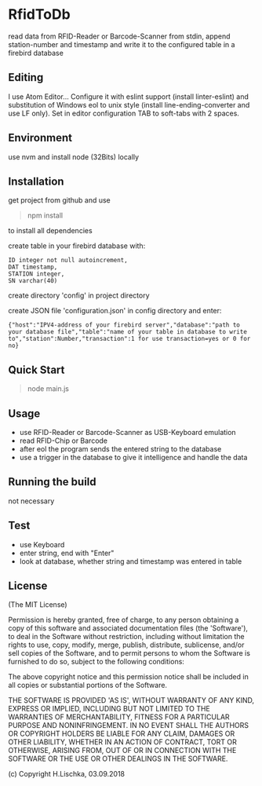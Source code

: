 # RfidToDb

read data from RFID-Reader or Barcode-Scanner from stdin, append station-number and timestamp and write it to the configured table in a firebird database

## Editing
I use Atom Editor...
Configure it with eslint support (install linter-eslint) and substitution of Windows eol to unix style (install line-ending-converter and use LF only).
Set in editor configuration TAB to soft-tabs with 2 spaces.

## Environment
use nvm and install node (32Bits) locally

## Installation
get project from github and use

> npm install

  to install all dependencies

create table in your firebird database with:

    ID integer not null autoincrement,
    DAT timestamp,
    STATION integer,
    SN varchar(40)


create directory 'config' in project directory

create JSON file 'configuration.json' in config directory and enter:

    {"host":"IPV4-address of your firebird server","database":"path to your database file","table":"name of your table in database to write to","station":Number,"transaction":1 for use transaction=yes or 0 for no}

## Quick Start

> node main.js

## Usage

* use RFID-Reader or Barcode-Scanner as USB-Keyboard emulation
* read RFID-Chip or Barcode
* after eol the program sends the entered string to the database
* use a trigger in the database to give it intelligence and handle the data

## Running the build

not necessary

## Test

* use Keyboard
* enter string, end with "Enter"
* look at database, whether string and timestamp was entered in table

## License

(The MIT License)

Permission is hereby granted, free of charge, to any person obtaining a copy of this software and associated documentation files (the 'Software'), to deal in the Software without restriction, including without limitation the rights to use, copy, modify, merge, publish, distribute, sublicense, and/or sell copies of the Software, and to permit persons to whom the Software is furnished to do so, subject to the following conditions:

The above copyright notice and this permission notice shall be included in all copies or substantial portions of the Software.

THE SOFTWARE IS PROVIDED 'AS IS', WITHOUT WARRANTY OF ANY KIND, EXPRESS OR IMPLIED, INCLUDING BUT NOT LIMITED TO THE WARRANTIES OF MERCHANTABILITY, FITNESS FOR A PARTICULAR PURPOSE AND NONINFRINGEMENT. IN NO EVENT SHALL THE AUTHORS OR COPYRIGHT HOLDERS BE LIABLE FOR ANY CLAIM, DAMAGES OR OTHER LIABILITY, WHETHER IN AN ACTION OF CONTRACT, TORT OR OTHERWISE, ARISING FROM, OUT OF OR IN CONNECTION WITH THE SOFTWARE OR THE USE OR OTHER DEALINGS IN THE SOFTWARE.

(c) Copyright H.Lischka, 03.09.2018
